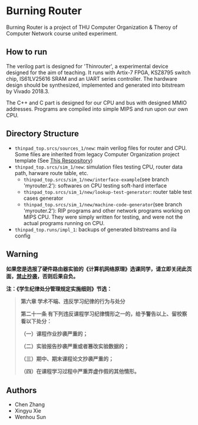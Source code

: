 # Burning Router

Burning Router is a project of THU Computer Organization & Theroy of Computer Network course united experiment. 

## How to run

The verilog part is designed for 'Thinrouter', a experimental device designed for the aim of teaching. It runs with Artix-7 FPGA, KSZ8795 switch chip, IS61LV25616 SRAM and an UART series controller. The hardware design should be synthesized, implemented and generated into bitstream by Vivado 2018.3.

The C++ and C part is designed for our CPU and bus with designed MMIO addresses. Programs are compiled into simple MIPS and run upon our own CPU. 

## Directory Structure

- `thinpad_top.srcs/sources_1/new`: main verilog files for router and CPU. Some files are inherited from legacy Computer Organization project template (See [This Respository](https://github.com/z4yx/thinpad_top/tree/thinrouter.1))
- `thinpad_top.srcs/sim_1/new`: simulation files testing CPU, router data path, harware route table, etc.
  - `thinpad_top.srcs/sim_1/new/interface-example`(see branch 'myrouter.2'): softwares on CPU testing soft-hard interface
  - `thinpad_top.srcs/sim_1/new/lookup-test-generator`: router table test cases generator
  - `thinpad_top.srcs/sim_1/new/machine-code-generator`(see branch 'myrouter.2'): RIP programs and other network programs working on MIPS CPU. They were simply written for testing, and were not the actual programs running on CPU. 
- `thinpad_top.runs/impl_1`: backups of generated bitstreams and ila config

## Warning

**如果您是选报了硬件路由器实验的《计算机网络原理》选课同学，请立即关闭此页面，[禁止抄袭](https://lab.cs.tsinghua.edu.cn/router/doc/software/plagiarism/)，否则后果自负。**

**注：《学生纪律处分管理规定实施细则》节选：**

>**第六章 学术不端、违反学习纪律的行为与处分**
>
>**第二十一条 有下列违反课程学习纪律情形之一的，给予警告以上、留校察看以下处分：**
>
> **（一）课程作业抄袭严重的；**
>
> **（二）实验报告抄袭严重或者篡改实验数据的；**
>
> **（三）期中、期末课程论文抄袭严重的；**
>
> **（四）在课程学习过程中严重弄虚作假的其他情形。**

## Authors

- Chen Zhang
- Xingyu Xie
- Wenhou Sun
